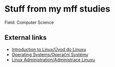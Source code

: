 # Stuff from my mff studies  
Field: Computer Science  

## External links
* [Introduction to Linux/Úvod do Linuxu](https://gitlab.mff.cuni.cz/tomisz/linux-public)
* [Operating Systems/Operační Systémy](https://gitlab.mff.cuni.cz/tomisz/operacni_systemy_public)
* [Linux Administration/Administrace Linuxu](https://gitlab.mff.cuni.cz/tomisz/linux_administration_public)
